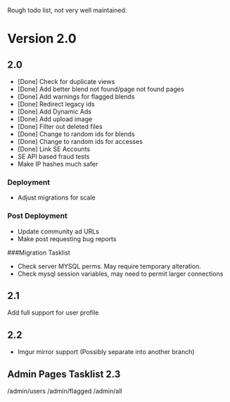 Rough todo list, not very well maintained.

# Version 2.0

## 2.0

 * [Done] Check for duplicate views
 * [Done] Add better blend not found/page not found pages
 * [Done] Add warnings for flagged blends
 * [Done] Redirect legacy ids
 * [Done] Add Dynamic Ads
 * [Done] Add upload image
 * [Done] Filter out deleted files
 * [Done] Change to random ids for blends
 * [Done] Change to random ids for accesses
 * [Done] Link SE Accounts
 * SE API based fraud tests
 * Make IP hashes much safer
 
### Deployment
 * Adjust migrations for scale

### Post Deployment
 * Update community ad URLs
 * Make post requesting bug reports

 ###Migration Tasklist
  * Check server MYSQL perms. May require temporary alteration.
  * Check mysql session variables, may need to permit larger connections

 ## 2.1
Add full support for user profile


## 2.2

  * Imgur mirror support (Possibly separate into another branch)
    

## Admin Pages Tasklist 2.3
/admin/users
/admin/flagged
/admin/all
